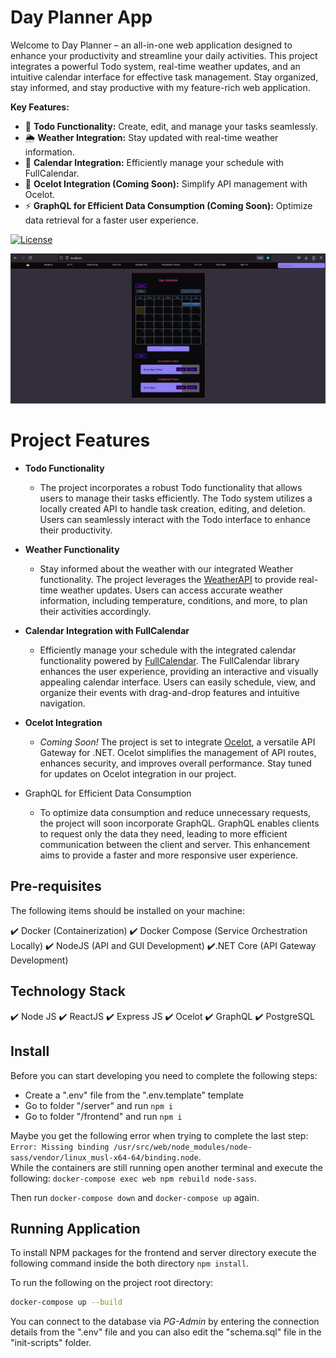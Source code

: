 # Day Planner App
Welcome to Day Planner – an all-in-one web application designed to enhance your productivity and streamline your daily activities. This project integrates a powerful Todo system, real-time weather updates, and an intuitive calendar interface for effective task management. Stay organized, stay informed, and stay productive with my feature-rich web application.

**Key Features:**
- 📝 **Todo Functionality:** Create, edit, and manage your tasks seamlessly.
- 🌦️ **Weather Integration:** Stay updated with real-time weather information.
- 📅 **Calendar Integration:** Efficiently manage your schedule with FullCalendar.
- 🚀 **Ocelot Integration (Coming Soon):** Simplify API management with Ocelot.
- ⚡ **GraphQL for Efficient Data Consumption (Coming Soon):** Optimize data retrieval for a faster user experience.


[![License](https://img.shields.io/badge/license-Apache-blue.svg)](LICENSE)

![alt text](Screenshot.png "Day Planner")

# Project Features

- **Todo Functionality**

    - The project incorporates a robust Todo functionality that allows users to manage their tasks efficiently. The Todo system utilizes a locally created API to handle task creation, editing, and deletion. Users can seamlessly interact with the Todo interface to enhance their productivity.

- **Weather Functionality**

    - Stay informed about the weather with our integrated Weather functionality. The project leverages the [WeatherAPI](https://www.weatherapi.com/) to provide real-time weather updates. Users can access accurate weather information, including temperature, conditions, and more, to plan their activities accordingly.

- **Calendar Integration with FullCalendar**

    - Efficiently manage your schedule with the integrated calendar functionality powered by [FullCalendar](https://fullcalendar.io/). The FullCalendar library enhances the user experience, providing an interactive and visually appealing calendar interface. Users can easily schedule, view, and organize their events with drag-and-drop features and intuitive navigation.

- **Ocelot Integration**

    - *Coming Soon!* The project is set to integrate [Ocelot](https://ocelot.readthedocs.io/), a versatile API Gateway for .NET. Ocelot simplifies the management of API routes, enhances security, and improves overall performance. Stay tuned for updates on Ocelot integration in our project.

- GraphQL for Efficient Data Consumption

    - To optimize data consumption and reduce unnecessary requests, the project will soon incorporate GraphQL. GraphQL enables clients to request only the data they need, leading to more efficient communication between the client and server. This enhancement aims to provide a faster and more responsive user experience.


## Pre-requisites

The following items should be installed on your machine:

:heavy_check_mark: Docker          (Containerization)
:heavy_check_mark: Docker Compose  (Service Orchestration Locally)
:heavy_check_mark: NodeJS          (API and GUI Development)
:heavy_check_mark:.NET Core       (API Gateway Development)


## Technology Stack

:heavy_check_mark: Node JS
:heavy_check_mark: ReactJS
:heavy_check_mark: Express JS
:heavy_check_mark: Ocelot
:heavy_check_mark: GraphQL
:heavy_check_mark: PostgreSQL

## Install

Before you can start developing you need to complete the following steps:
* Create a ".env" file from the ".env.template" template
* Go to folder "/server" and run `npm i`
* Go to folder "/frontend" and run `npm i`

Maybe you get the following error when trying to complete the last step:
`Error: Missing binding /usr/src/web/node_modules/node-sass/vendor/linux_musl-x64-64/binding.node`.  
While the containers are still running open another terminal and execute the following:
`docker-compose exec web npm rebuild node-sass`.

Then run `docker-compose down` and `docker-compose up` again.


## Running Application

To install NPM packages for the frontend and server directory execute the following command inside the both directory `npm install`.

To run the following on the project root directory:

```sh
docker-compose up --build
```


You can connect to the database via *PG-Admin* by entering the connection details from the ".env" file and you can also edit the "schema.sql" file in the "init-scripts" folder.